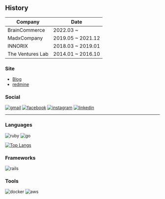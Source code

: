 ## History

| Company          | Date              |
| ---------------- | ----------------- |
| BrainCommerce    | 2022.03 ~         |
| MadxCompany      | 2019.05 ~ 2021.12 |
| INNORIX          | 2018.03 ~ 2019.01 |
| The Ventures Lab | 2014.01 ~ 2016.10 |

### Site
- [Blog](https://joungsik.github.io/)
- [redmine](https://redmine.joungsik.com)

### Social
[![gmail](https://img.shields.io/badge/Gmail-D14836?style=for-the-badge&logo=gmail&logoColor=white)](mailto:tjstlr2010@gmail.com)
[![facebook](https://img.shields.io/badge/Facebook-1877F2?style=for-the-badge&logo=facebook&logoColor=white)](https://www.facebook.com/profile.php?id=100002406291053)
[![instagram](https://img.shields.io/badge/Instagram-E4405F?style=for-the-badge&logo=instagram&logoColor=white)](https://www.instagram.com/main_jskim/)
[![linkedin](https://img.shields.io/badge/LinkedIn-0077B5?style=for-the-badge&logo=linkedin&logoColor=white)](https://www.linkedin.com/in/joungsik)

------

### Languages
![ruby](https://img.shields.io/badge/Ruby-CC342D?style=for-the-badge&logo=ruby&logoColor=white)
![go](https://img.shields.io/badge/Go-00ADD8?style=for-the-badge&logo=go&logoColor=white)

[![Top Langs](https://github-readme-stats.vercel.app/api/top-langs/?username=JoungSik&hide=html,css&theme=dark&layout=compact&langs_count=8)](https://github.com/anuraghazra/github-readme-stats)

### Frameworks
![rails](https://img.shields.io/badge/Ruby_on_Rails-CC0000?style=for-the-badge&logo=ruby-on-rails&logoColor=white)

### Tools
![docker](https://img.shields.io/badge/Docker-2CA5E0?style=for-the-badge&logo=docker&logoColor=white)
![aws](https://img.shields.io/badge/Amazon_AWS-FF9900?style=for-the-badge&logo=amazonaws&logoColor=white)
